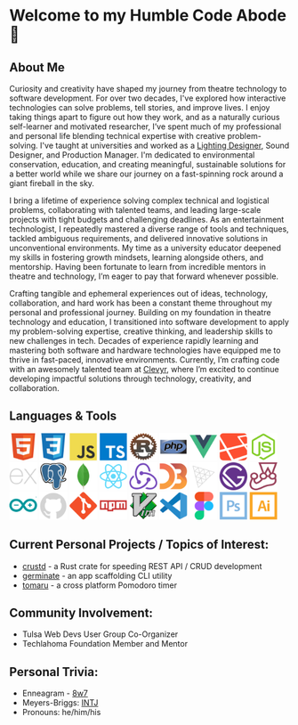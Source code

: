 # Welcome to my Humble Code Abode 🙏

## About Me
Curiosity and creativity have shaped my journey from theatre technology to software development. For over two decades, I've explored how interactive technologies can solve problems, tell stories, and improve lives. I enjoy taking things apart to figure out how they work, and as a naturally curious self-learner and motivated researcher, I’ve spent much of my professional and personal life blending technical expertise with creative problem-solving. I've taught at universities and worked as a [Lighting Designer](https://zenlex.github.io/theatreport), Sound Designer, and Production Manager. I'm dedicated to environmental conservation, education, and creating meaningful, sustainable solutions for a better world while we share our journey on a fast-spinning rock around a giant fireball in the sky.

I bring a lifetime of experience solving complex technical and logistical problems, collaborating with talented teams, and leading large-scale projects with tight budgets and challenging deadlines. As an entertainment technologist, I repeatedly mastered a diverse range of tools and techniques, tackled ambiguous requirements, and delivered innovative solutions in unconventional environments. My time as a university educator deepened my skills in fostering growth mindsets, learning alongside others, and mentorship. Having been fortunate to learn from incredible mentors in theatre and technology, I’m eager to pay that forward whenever possible.

Crafting tangible and ephemeral experiences out of ideas, technology, collaboration, and hard work has been a constant theme throughout my personal and professional journey. Building on my foundation in theatre technology and education, I transitioned into software development to apply my problem-solving expertise, creative thinking, and leadership skills to new challenges in tech. Decades of experience rapidly learning and mastering both software and hardware technologies have equipped me to thrive in fast-paced, innovative environments. Currently, I’m crafting code with an awesomely talented team at [Clevyr](https://clevyr.com), where I’m excited to continue developing impactful solutions through technology, creativity, and collaboration.


<h2>Languages & Tools</h2>
<div>
 <img src="https://raw.githubusercontent.com/zenlex/zenlex/main/icons/html5-original.svg" alt="html5" width=50 height=50>
 <img src="https://raw.githubusercontent.com/zenlex/zenlex/main/icons/css3-original.svg" alt="css3" width=50 height=50>
 <img src="https://raw.githubusercontent.com/zenlex/zenlex/main/icons/javascript-original.svg" alt="javascript" width=50 height=50>
 <img src="https://raw.githubusercontent.com/zenlex/zenlex/main/icons/typescript-original.svg" alt="typescript" width=50 height=50>
 <img src="https://raw.githubusercontent.com/zenlex/zenlex/main/icons/rust-logo-512x512.png" alt="rust" width=50 height=50>
 <img src="https://raw.githubusercontent.com/zenlex/zenlex/main/icons/php-original.svg" alt="php" width=50 height=50>
 <img src="https://raw.githubusercontent.com/zenlex/zenlex/main/icons/vuejs-original.svg" alt="vuejs" width=50 height=50>
 <img src="https://raw.githubusercontent.com/zenlex/zenlex/main/icons/laravel-plain.svg" alt="laravel" width=50 height=50>
 <img src="https://raw.githubusercontent.com/zenlex/zenlex/main/icons/nodejs-original.svg" alt="nodejs" width=50 height=50>
 <img src="https://raw.githubusercontent.com/zenlex/zenlex/main/icons/express-original.svg" alt="express" width=50 height=50>
 <img src="https://raw.githubusercontent.com/zenlex/zenlex/main/icons/postgresql-original.svg" alt="laravel" width=50 height=50>
 <img src="https://raw.githubusercontent.com/zenlex/zenlex/main/icons/mongodb-original.svg" alt="mongodb" width=50 height=50>
 <img src="https://raw.githubusercontent.com/zenlex/zenlex/main/icons/react-original.svg" alt="react" width=50 height=50>
 <img src="https://raw.githubusercontent.com/zenlex/zenlex/main/icons/redux-original.svg" alt="redux" width=50 height=50>
 <img src="https://raw.githubusercontent.com/zenlex/zenlex/main/icons/d3js-original.svg" alt="d3js" width=50 height=50>
 <img src="https://raw.githubusercontent.com/zenlex/zenlex/main/icons/threejs-original.svg" alt="three js" width=50 height=50>
 <img src="https://raw.githubusercontent.com/zenlex/zenlex/main/icons/gatsby-original.svg" alt="gatsby" width=50 height=50>
 <img src="https://raw.githubusercontent.com/zenlex/zenlex/main/icons/jest-plain.svg" alt="jest" width=50 height=50>
 <img src="https://raw.githubusercontent.com/zenlex/zenlex/main/icons/arduino-original.svg" alt="arduino" width=50 height=50>
 <img src="https://raw.githubusercontent.com/zenlex/zenlex/main/icons/github-original.svg" alt="github" width=50 height=50>
 <img src="https://raw.githubusercontent.com/zenlex/zenlex/main/icons/git-original.svg" alt="git" width=50 height=50>
 <img src="https://raw.githubusercontent.com/zenlex/zenlex/main/icons/npm-original-wordmark.svg" alt="npm" width=50 height=50>
 <img src="https://raw.githubusercontent.com/zenlex/zenlex/main/icons/vim-original.svg" alt="vim" width=50 height=50>
 <img src="https://raw.githubusercontent.com/zenlex/zenlex/main/icons/vscode-original.svg" alt="vs code" width=50 height=50>
 <img src="https://raw.githubusercontent.com/zenlex/zenlex/main/icons/figma-original.svg" alt="figma" width=50 height=50>
 <img src="https://raw.githubusercontent.com/zenlex/zenlex/main/icons/photoshop-line.svg" alt="photoshop" width=50 height=50>
 <img src="https://raw.githubusercontent.com/zenlex/zenlex/main/icons/illustrator-line.svg" alt="illustrator" width=50 height=50>
</div>

## Current Personal Projects / Topics of Interest:
- [crustd](https://www.github.com/zenlex/crustd) - a Rust crate for speeding REST API / CRUD development
- [germinate](https://www.github.com/zenlex/germinate) - an app scaffolding CLI utility
- [tomaru](https://www.github.com/zenlex/tomaru) - a cross platform Pomodoro timer

## Community Involvement:
- Tulsa Web Devs User Group Co-Organizer
- Techlahoma Foundation Member and Mentor

## Personal Trivia:
- Enneagram - [8w7](https://www.enneagraminstitute.com/type-8)
- Meyers-Briggs: [INTJ](https://www.16personalities.com/intj-personality)
- Pronouns: he/him/his


